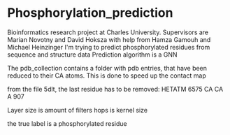 # Phosphorylation_prediction
Bioinformatics research project at Charles University. Supervisors are Marian Novotny and David Hoksza with help from Hamza Gamouh and Michael Heinzinger
I'm trying to predict phosphorylated residues from sequence and structure data
Prediction algorithm is a GNN

The pdb_collection contains a folder with pdb entries, that have been reduced to their CA atoms. 
This is done to speed up the contact map



from the file 5dlt, the last residue has to be removed:
HETATM 6575 CA    CA A 907

Layer size is amount of filters
hops is kernel size


the true label is a phosphorylated residue